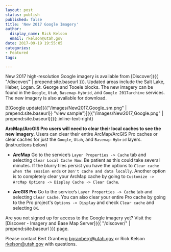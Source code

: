 ```yaml
---
layout: post
status: publish
published: false
title: 'New 2017 Google Imagery'
author:
  display_name: Rick Kelson
  email: rkelson@utah.gov
date: 2017-09-19 19:55:05
categories:
- Featured
tags:

---
```


New 2017 high-resolution Google imagery is available from [Discover]({{ "/discover/" | prepend:site.baseurl }}). Updated areas include the Salt Lake, Heber, Logan. St. George and Tooele blocks. The new imagery can be found in the `Google`, `Utah`, `Basemap-Hybrid`, and `Google 2017archive` services. The new imagery is also available for download.

[![Google update]({{"/images/New2017_Google_sm.png" | prepend:site.baseurl}} "view sample")]({{"/images/New2017_Google.png" | prepend:site.baseurl}}){:.inline-text-right}

**ArcMap/ArcGIS Pro users will need to clear their local caches to see the new imagery.** Users can clear their entire ArcMap/ArcGIS Pro caches or clear caches for just the `Google`, `Utah`, and `Basemap-Hybrid` layers. (instructions below)  

- **ArcMap** Go to the service’s `Layer Properties -> Cache` tab and selecting `Clear Local Cache Now`. Be patient as this could take several minutes. If the blurry tiles persist you have the options to `Clear cache when the session ends` or `Don't cache and data locally`. Another option is to completely clear your ArcMap cache by going to `Customize -> ArcMap Options -> Display Cache -> Clear Cache`.

- **ArcGIS Pro** Go to the service’s `Layer Properties -> Cache` tab and selecting `Clear Cache`. You can also clear your entire Pro cache by going to the Pro project's `Options -> Display` and check `Clear cache` and selecting `OK`.

Are you not signed up for access to the Google imagery yet? Visit the [Discover - Imagery and Base Map Server]({{ "/discover/" | prepend:site.baseurl }}) page.

Please contact Bert Granberg [bgranberg@utah.gov](mailto:bgranberg@utah.gov) or Rick Kelson [rkelson@utah.gov](mailto:rkelson@utah.gov) with questions.
